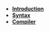 
- [**Introduction**](/)
- [**Syntax**](/syntax.md)
- [**Compiler**](https://github.com/BlassGO/DinoCompiler ':ignore')